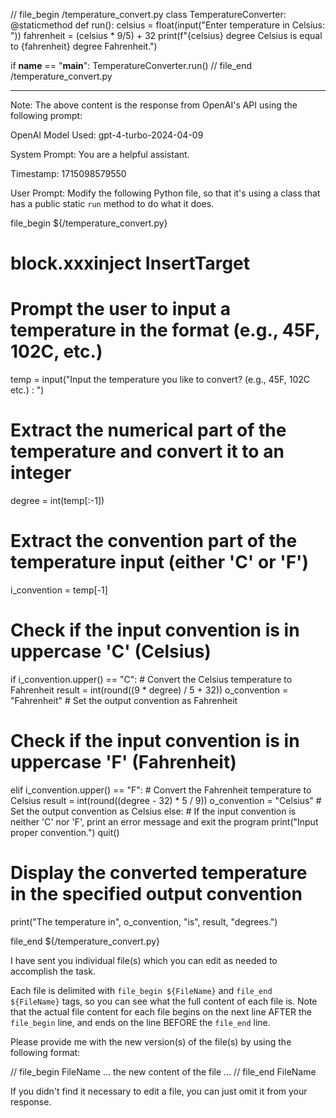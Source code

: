 
// file_begin /temperature_convert.py
class TemperatureConverter:
    @staticmethod
    def run():
        celsius = float(input("Enter temperature in Celsius: "))
        fahrenheit = (celsius * 9/5) + 32
        print(f"{celsius} degree Celsius is equal to {fahrenheit} degree Fahrenheit.")

if __name__ == "__main__":
    TemperatureConverter.run()
// file_end /temperature_convert.py

____________________________________________________________________________________
Note: The above content is the response from OpenAI's API using the following prompt:

OpenAI Model Used: gpt-4-turbo-2024-04-09

System Prompt: You are a helpful assistant.

Timestamp: 1715098579550

User Prompt: Modify the following Python file, so that it's using a class that has a public static `run` method to do what it does.


file_begin ${/temperature_convert.py}
# block.xxxinject InsertTarget

# Prompt the user to input a temperature in the format (e.g., 45F, 102C, etc.)
temp = input("Input the temperature you like to convert? (e.g., 45F, 102C etc.) : ")

# Extract the numerical part of the temperature and convert it to an integer
degree = int(temp[:-1])

# Extract the convention part of the temperature input (either 'C' or 'F')
i_convention = temp[-1]

# Check if the input convention is in uppercase 'C' (Celsius)
if i_convention.upper() == "C":
    # Convert the Celsius temperature to Fahrenheit
    result = int(round((9 * degree) / 5 + 32))
    o_convention = "Fahrenheit"  # Set the output convention as Fahrenheit
# Check if the input convention is in uppercase 'F' (Fahrenheit)
elif i_convention.upper() == "F":
    # Convert the Fahrenheit temperature to Celsius
    result = int(round((degree - 32) * 5 / 9))
    o_convention = "Celsius"  # Set the output convention as Celsius
else:
    # If the input convention is neither 'C' nor 'F', print an error message and exit the program
    print("Input proper convention.")
    quit()

# Display the converted temperature in the specified output convention
print("The temperature in", o_convention, "is", result, "degrees.")

file_end ${/temperature_convert.py}


I have sent you individual file(s) which you can edit as needed to accomplish the task.

Each file is delimited with `file_begin ${FileName}` and `file_end ${FileName}` tags, so you can see what the full content of each file is. 
Note that the actual file content for each file begins on the next line AFTER the `file_begin` line, and ends on the line BEFORE the `file_end` line.

Please provide me with the new version(s) of the file(s) by using the following format:

// file_begin FileName
... the new content of the file ...
// file_end FileName

If you didn't find it necessary to edit a file, you can just omit it from your response.

